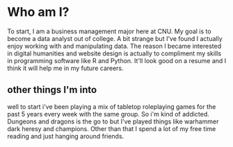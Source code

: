 
# Who am I?
To start, I am a business management major here at CNU.  My goal is to become a data analyst out of college.  A bit strange but I've found I actually enjoy working with and manipulating data.  The reason I became interested in digital humanities and website design is actually to compliment my skills in programming software like R and Python.  It'll look good on a resume and I think it will help me in my future careers.  

## other things I'm into

well to start i've been playing a mix of tabletop roleplaying games for the past 5 years every week with the same group.  So i'm kind of addicted.  Dungeons and dragons is the go to but I've played things like warhammer dark heresy and champions.  Other than that I spend a lot of my free time reading and just hanging around friends.  
